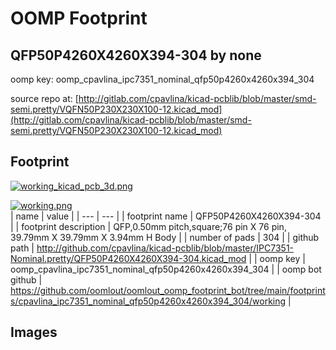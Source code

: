 # OOMP Footprint  
## QFP50P4260X4260X394-304  by none  
  
oomp key: oomp_cpavlina_ipc7351_nominal_qfp50p4260x4260x394_304  
  
source repo at: [http://gitlab.com/cpavlina/kicad-pcblib/blob/master/smd-semi.pretty/VQFN50P230X230X100-12.kicad_mod](http://gitlab.com/cpavlina/kicad-pcblib/blob/master/smd-semi.pretty/VQFN50P230X230X100-12.kicad_mod)  
## Footprint  
  
[![working_kicad_pcb_3d.png](working_kicad_pcb_3d_600.png)](working_kicad_pcb_3d.png)  
  
[![working.png](working_600.png)](working.png)  
| name | value | 
| --- | --- | 
| footprint name | QFP50P4260X4260X394-304 | 
| footprint description | QFP,0.50mm pitch,square;76 pin X 76 pin, 39.79mm X 39.79mm X 3.94mm H Body | 
| number of pads | 304 | 
| github path | http://github.com/cpavlina/kicad-pcblib/blob/master/IPC7351-Nominal.pretty/QFP50P4260X4260X394-304.kicad_mod | 
| oomp key | oomp_cpavlina_ipc7351_nominal_qfp50p4260x4260x394_304 | 
| oomp bot github | https://github.com/oomlout/oomlout_oomp_footprint_bot/tree/main/footprints/cpavlina_ipc7351_nominal_qfp50p4260x4260x394_304/working | 
## Images  
